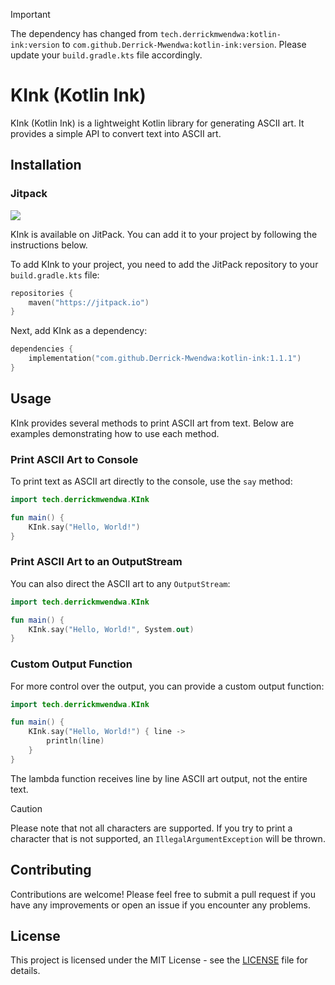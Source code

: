 > [!IMPORTANT]
> The dependency has changed from `tech.derrickmwendwa:kotlin-ink:version` to `com.github.Derrick-Mwendwa:kotlin-ink:version`. Please update your `build.gradle.kts` file accordingly.

# KInk (Kotlin Ink)

KInk (Kotlin Ink) is a lightweight Kotlin library for generating ASCII art. It provides a simple API to convert text
into ASCII art.

## Installation

### Jitpack

[![](https://jitpack.io/v/Derrick-Mwendwa/kotlin-ink.svg)](https://jitpack.io/#Derrick-Mwendwa/kotlin-ink)

KInk is available on JitPack. You can add it to your project by following the instructions below.

To add KInk to your project, you need to add the JitPack repository to your `build.gradle.kts` file:

```kotlin
repositories {
    maven("https://jitpack.io")
}
```

Next, add KInk as a dependency:

```kotlin
dependencies {
    implementation("com.github.Derrick-Mwendwa:kotlin-ink:1.1.1")
}
```

## Usage

KInk provides several methods to print ASCII art from text. Below are examples demonstrating how to use each method.

### Print ASCII Art to Console

To print text as ASCII art directly to the console, use the `say` method:

```kotlin
import tech.derrickmwendwa.KInk

fun main() {
    KInk.say("Hello, World!")
}
```

### Print ASCII Art to an OutputStream

You can also direct the ASCII art to any `OutputStream`:

```kotlin
import tech.derrickmwendwa.KInk

fun main() {
    KInk.say("Hello, World!", System.out)
}
```

### Custom Output Function

For more control over the output, you can provide a custom output function:

```kotlin
import tech.derrickmwendwa.KInk

fun main() {
    KInk.say("Hello, World!") { line ->
        println(line) 
    }
}
```

The lambda function receives line by line ASCII art output, not the entire text.

> [!CAUTION]
> Please note that not all characters are supported. If you try to print a character that is not supported, an `IllegalArgumentException` will be thrown.

## Contributing

Contributions are welcome! Please feel free to submit a pull request if you have any improvements or open an issue if
you encounter any problems.

## License

This project is licensed under the MIT License - see the [LICENSE](LICENSE) file for details.
